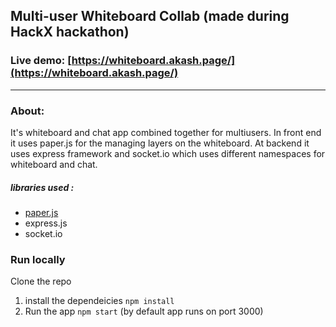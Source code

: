 ## Multi-user Whiteboard Collab (made during HackX hackathon)
### Live demo: [https://whiteboard.akash.page/](https://whiteboard.akash.page/)
------
### About:
It's whiteboard and chat app combined together for multiusers. In front end it uses  paper.js for the managing layers on the whiteboard. At backend it uses express framework and socket.io which uses different namespaces for whiteboard and chat.
##### libraries used : 
- [paper.js](http://paperjs.org/)
- express.js
- socket.io

### Run locally
Clone the repo
1. install  the dependeicies  `npm install`
2. Run the app `npm start` (by default app runs on port 3000)



